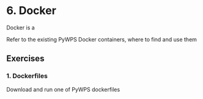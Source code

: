 # 6. Docker

Docker is a  

Refer to the existing PyWPS Docker containers, where to find and use them  

## Exercises

### 1. Dockerfiles

Download and run one of PyWPS dockerfiles
